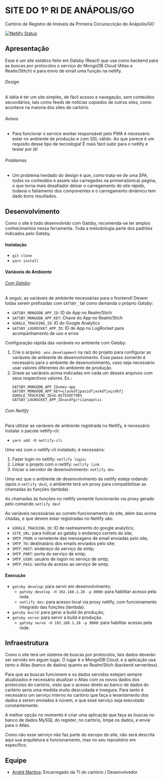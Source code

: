 # SITE DO 1º RI DE ANÁPOLIS/GO

Cartório de Registro de Imóveis da Primeira Circunscrição de Anápolis/GO

[![Netlify Status](https://api.netlify.com/api/v1/badges/b21d6f83-2824-404b-8f63-4d4ecc0ee483/deploy-status)](https://app.netlify.com/sites/ri1anapolis/deploys)

## Apresentação

Esse é um site estático feito em Gatsby (React) que usa como backend para as buscas por protocolos o serviço do MongoDB Cloud (Atlas e Realm/Stitch) e para envio de email uma função na netlify.

###### Design

A idéia é ter um site simples, de fácil acesso e navegação, sem conteúdos secundários, tais como feeds de notícias copiados de outros sites, como acontece na maioria dos sites de cartório.

###### Avisos

- Para funcionar o service worker responsável pelo PWA é necessário estar no ambiente de produção e com SSL válido. Ao que parece é um requisito desse tipo de tecnologia! É mais fácil subir para o netlify e testar por lá!

###### Problemas

- Um problema herdado do design é que, como trata-se de uma SPA, todos os conteúdos e assets são carregados na primeira(única) página, o que torna mais desafiador deixar o carregamento do site rápido, todavia o fatiamento dos componentes e o carregamento dinâmico tem dado bons resultados.

## Desenvolvimento

Como o site é todo desenvolvido com Gatsby, recomenda-se ter amplos conhecimentos nessa ferramenta. Toda a metodologia parte dos padrões indicados pelo Gatsby.

#### Instalação

- `git clone`
- `yarn install`

#### Variáveis de Ambiente

###### [Com Gatsby](https://www.gatsbyjs.org/docs/environment-variables/):

A seguir, as variáveis de ambiente necessárias para o frontend! Devem todas serem prefixadas com `GATSBY_` tal como demanda o próprio Gatsby:

- `GATSBY_MONGODB_APP_ID`: ID do App no Realm/Stich
- `GATSBY_MONGODB_APP_KEY`: Chave do App no Realm/Stich
- `GOOGLE_TRACKING_ID`: ID do Google Analytics
- `GATSBY_LOGROCKET_APP_ID`: ID de App no LogRocket para acompanhamento de uso e erros

Configuração rápida das variáveis no ambiente com Gatsby:

1. Crie o arquivo `.env.development` na raíz do projeto para configurar as variáveis de ambiente de desenvolvimento. Esse passo somente é necessário para o ambiente de desenvolvimento, caso seja necessário usar valores diferentes do ambiente de produção.
2. Grave as variáveis acima indicadas em cada um desses arquivos com seus respectivos valores. Ex.:
   ```
   GATSBY_MONGODB_APP_ID=meu-app
   GATSBY_MONGODB_APP_KEY=çlaskdfjpasidfjaskdfjaçsdkfj
   GOOGLE_TRACKING_ID=G-AS7SSDF798S
   GATSBY_LOGROCKET_APP_ID=asdfg/ri1anapolis
   ```

###### Com Netlify

Para utilizar as variáveis de ambiente registrada no Netlify, é necessário instalar o pacote netlify-cli:

- `yarn add -D netlify-cli`

Uma vez com o netlify-cli instalado, é necessário:

1. Fazer login no netlify: `netlify login`;
2. Linkar o projeto com o netlify: `netlify link`
3. Iniciar o servidor de desenvolvimento: `netlify dev`

Uma vez que o ambiente de desenvolvimento da netlify esteja rodando (após o `netlify dev`), o ambiente terá um proxy para compatibilizar as chamadas às funções (lambda).

As chamadas às funções no netlify somente funcionarão via proxy gerado pelo comando `netlify dev`!

As variáveis necessárias ao correto funcionamento do site, além das acima citadas, e que devem estar registradas no Netlify são:

- `GOOGLE_TRACKING_ID`: ID de rastreamento do google analytics;
- `SITE_URL`: para indicar ao gatsby o endereço correto do site;
- `SMTP_FROM`: o remetente das mensagens de email enviadas pelo site;
- `SMTP_TO`: destinatário dos emails enviados pelo site;
- `SMTP_HOST`: endereço do serviço de smtp;
- `SMTP_PORT`: porta do serviço de smtp;
- `SMTP_USER`: usuário de logon no serviço de smtp;
- `SMTP_PASS`: senha de acesso ao serviço de smtp.

#### Execução

- `gatsby develop`: para servir em desenvolvimento;
  - `gatsby develop -H 192.168.1.20 -p 8000`: para habilitar acesso pela rede.
  - `netlify dev`: para acesso local via proxy netlify, com funcionamento integrado das funções (lambda).
- `gatsby build`: para gerar a build de produção;
- `gatsby serve`: para servir a build e produção.
  - `gatsby serve -H 192.168.1.20 -p 9000`: para habilitar acesso pela rede.

## Infraestrutura

Como o site terá um sistema de buscas por protocolos, tais dados deverão ser servido em algum lugar. O lugar é o MongoDB Cloud, e a aplicação usa tanto o Atlas (banco de dados) quanto ao Realm/Stich (backend serverless).

Para que as buscas funcionem e os dados servidos estejam sempre atualizados é necessário atualizar o Atlas com os novos dados dos protocolos do cartório, visto que o acesso direto ao banco de dados do cartório seria uma medida muito descuidada e insegura. Para tanto é necessário um serviço interno no cartório que faça o levantamento dos dados a serem enviados à núvem, e que esse serviço seja executado constantemente.

A melhor opção no momento é criar uma aplicação que faça as buscas no banco de dados MySQL do register, no cartório, limpe os dados, e envie para o Atlas.

Como não esse serviço não faz parte do escopo do site, não será descrita aqui sua arquitetura e funcionamento, mas no seu repositório em específico.

## Equipe

- [André Martins](https://github.com/fmartins-andre): Encarregado da TI do cartório / Desenvolvedor
